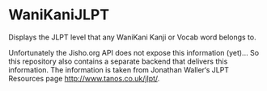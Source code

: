 # WaniKaniJLPT
Displays the JLPT level that any WaniKani Kanji or Vocab word belongs to.

Unfortunately the Jisho.org API does not expose this information (yet)... 
So this repository also contains a separate backend that delivers this information.
The information is taken from Jonathan Waller‘s JLPT Resources page http://www.tanos.co.uk/jlpt/.
